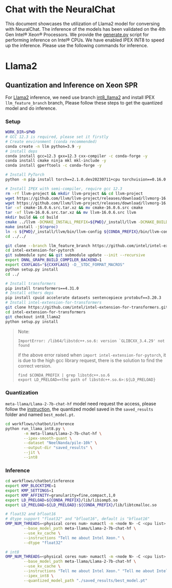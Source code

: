 Chat with the NeuralChat
============

This document showcases the utilization of Llama2 model for conversing with NeuralChat. The inference of the models has been validated on the 4th Gen Intel® Xeon® Processors. We provide the [generate.py](./generate.py) script for performing inference on Intel® CPUs. We have enabled IPEX INT8 to speed up the inference. Please use the following commands for inference.


# Llama2

## Quantization and Inference on Xeon SPR

For [Llama2](https://huggingface.co/meta-llama/Llama-2-7b-chat-hf) inference, we need use branch [int8_llama2](https://github.com/intel/intel-extension-for-transformers/tree/int8_llama2/workflows/chatbot/inference) and install IPEX `llm_feature_branch` branch, Please follow these steps to get the quantized model and do inference.
### Setup
```bash
WORK_DIR=$PWD
# GCC 12.3 is required, please set it firstly
# Create environment (conda recommended)
conda create -n llm python=3.9 -y
# install deps
conda install gcc=12.3 gxx=12.3 cxx-compiler -c conda-forge -y
conda install cmake ninja mkl mkl-include -y
conda install gperftools -c conda-forge -y

# Install PyTorch
python -m pip install torch==2.1.0.dev20230711+cpu torchvision==0.16.0.dev20230711+cpu torchaudio==2.1.0.dev20230711+cpu --index-url https://download.pytorch.org/whl/nightly/cpu

# Install IPEX with semi-compiler, require gcc 12.3
rm -rf llvm-project && mkdir llvm-project && cd llvm-project
wget https://github.com/llvm/llvm-project/releases/download/llvmorg-16.0.6/cmake-16.0.6.src.tar.xz
wget https://github.com/llvm/llvm-project/releases/download/llvmorg-16.0.6/llvm-16.0.6.src.tar.xz
tar -xf cmake-16.0.6.src.tar.xz && mv cmake-16.0.6.src cmake
tar -xf llvm-16.0.6.src.tar.xz && mv llvm-16.0.6.src llvm
mkdir build && cd build
cmake ../llvm -DCMAKE_INSTALL_PREFIX=${PWD}/_install/llvm -DCMAKE_BUILD_TYPE=Release -DLLVM_TARGETS_TO_BUILD=X86 -DLLVM_INCLUDE_TESTS=OFF -DLLVM_INCLUDE_EXAMPLES=OFF -DLLVM_ENABLE_TERMINFO=OFF -DLLVM_INCLUDE_BENCHMARKS=OFF -DCMAKE_CXX_FLAGS="-D_GLIBCXX_USE_CXX11_ABI=0"
make install -j$(nproc)
ln -s ${PWD}/_install/llvm/bin/llvm-config ${CONDA_PREFIX}/bin/llvm-config-13
cd ../../

git clone --branch llm_feature_branch https://github.com/intel/intel-extension-for-pytorch.git
cd intel-extension-for-pytorch
git submodule sync && git submodule update --init --recursive
export DNNL_GRAPH_BUILD_COMPILER_BACKEND=1
export CXXFLAGS="${CXXFLAGS} -D__STDC_FORMAT_MACROS"
python setup.py install
cd ../

# Install transformers
pip install transformers==4.31.0
# Install others deps
pip install cpuid accelerate datasets sentencepiece protobuf==3.20.3
# Install intel-extension-for-transformers
git clone https://github.com/intel/intel-extension-for-transformers.git
cd intel-extension-for-transformers
git checkout int8_llama2
python setup.py install

````
> Note:
> ```
> ImportError: /lib64/libstdc++.so.6: version `GLIBCXX_3.4.29' not found
> ```
> if the above error raised when `import intel-extension-for-pytorch`, it is due to the high gcc library request, there is the solution to find the correct version.
> ```
> find $CONDA_PREFIX | grep libstdc++.so.6
> export LD_PRELOAD=<the path of libstdc++.so.6>:${LD_PRELOAD}
> ```
### Quantization
`meta-llama/Llama-2-7b-chat-hf` model need request the access, please follow the [instruction](https://huggingface.co/meta-llama/Llama-2-7b-hf), the quantized model saved in the `saved_results` folder and named `best_model.pt`.

```bash
cd workflows/chatbot/inference
python run_llama_int8.py \
        -m meta-llama/Llama-2-7b-chat-hf \
        --ipex-smooth-quant \
        --dataset "NeelNanda/pile-10k" \
        --output-dir "saved_results" \
        --jit \
        --int8
```

### Inference

```bash
cd workflows/chatbot/inference
export KMP_BLOCKTIME=1
export KMP_SETTINGS=1
export KMP_AFFINITY=granularity=fine,compact,1,0
export LD_PRELOAD=${CONDA_PREFIX}/lib/libiomp5.so
export LD_PRELOAD=${LD_PRELOAD}:${CONDA_PREFIX}/lib/libtcmalloc.so

# float32 and bfloat16
# dtype support "float32" and "bfloat16", default is "bfloat16"
OMP_NUM_THREADS=<physical cores num> numactl -m <node N> -C <cpu list> python  generate.py \
        --base_model_path meta-llama/Llama-2-7b-chat-hf \
        --use_kv_cache \
        --instructions "Tell me about Intel Xeon." \
        --dtype "float32"

# int8
OMP_NUM_THREADS=<physical cores num> numactl -m <node N> -C <cpu list> python  generate.py \
        --base_model_path meta-llama/Llama-2-7b-chat-hf \
        --use_kv_cache \
        --instructions "Tell me about Intel Xeon." "Tell me about Intel Xeon."\
        --ipex_int8 \
        --quantized_model_path "./saved_results/best_model.pt"
```




